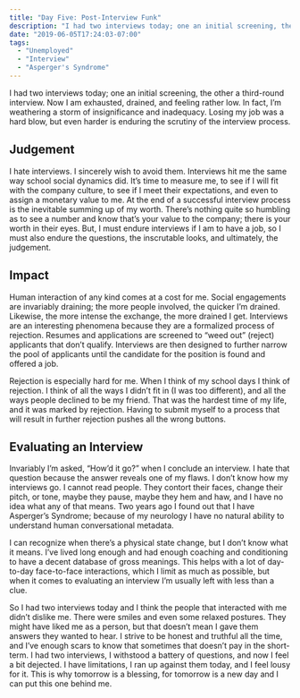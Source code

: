 ```yaml
---
title: "Day Five: Post-Interview Funk"
description: "I had two interviews today; one an initial screening, the other a third-round interview. Now I am exhausted, drained, and feeling rather low. In fact, I’m weathering a storm of insignificance and inadequacy. Losing my job was a hard blow, but even harder is enduring the scrutiny of the interview process."
date: "2019-06-05T17:24:03-07:00"
tags:
  - "Unemployed"
  - "Interview"
  - "Asperger's Syndrome"
---
```


I had two interviews today; one an initial screening, the other a third-round interview. Now I am exhausted, drained, and feeling rather low. In fact, I’m weathering a storm of insignificance and inadequacy. Losing my job was a hard blow, but even harder is enduring the scrutiny of the interview process.

## Judgement
I hate interviews. I sincerely wish to avoid them. Interviews hit me the same way school social dynamics did. It’s time to measure me, to see if I will fit with the company culture, to see if I meet their expectations, and even to assign a monetary value to me. At the end of a successful interview process is the inevitable summing up of my worth. There’s nothing quite so humbling as to see a number and know that’s your value to the company; there is your worth in their eyes. But, I must endure interviews if I am to have a job, so I must also endure the questions, the inscrutable looks, and ultimately, the judgement.

## Impact
Human interaction of any kind comes at a cost for me. Social engagements are invariably draining; the more people involved, the quicker I’m drained. Likewise, the more intense the exchange, the more drained I get. Interviews are an interesting phenomena because they are a formalized process of rejection. Resumes and applications are screened to “weed out” (reject) applicants that don’t qualify. Interviews are then designed to further narrow the pool of applicants until the candidate for the position is found and offered a job.

Rejection is especially hard for me. When I think of my school days I think of rejection. I think of all the ways I didn’t fit in (I was too different), and all the ways people declined to be my friend. That was the hardest time of my life, and it was marked by rejection. Having to submit myself to a process that will result in further rejection pushes all the wrong buttons.

## Evaluating an Interview
Invariably I’m asked, “How’d it go?” when I conclude an interview. I hate that question because the answer reveals one of my flaws. I don’t know how my interviews go. I cannot read people. They contort their faces, change their pitch, or tone, maybe they pause, maybe they hem and haw, and I have no idea what any of that means. Two years ago I found out that I have Asperger’s Syndrome; because of my neurology I have no natural ability to understand human conversational metadata.

I can recognize when there’s a physical state change, but I don’t know what it means. I’ve lived long enough and had enough coaching and conditioning to have a decent database of gross meanings. This helps with a lot of day-to-day face-to-face interactions, which I limit as much as possible, but when it comes to evaluating an interview I’m usually left with less than a clue.

So I had two interviews today and I think the people that interacted with me didn’t dislike me. There were smiles and even some relaxed postures. They might have liked me as a person, but that doesn’t mean I gave them answers they wanted to hear. I strive to be honest and truthful all the time, and I’ve enough scars to know that sometimes that doesn’t pay in the short-term. I had two interviews, I withstood a battery of questions, and now I feel a bit dejected. I have limitations, I ran up against them today, and I feel lousy for it. This is why tomorrow is a blessing, for tomorrow is a new day and I can put this one behind me.
